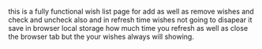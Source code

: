this is a fully functional wish list page for add as well as remove wishes and check and uncheck also and in refresh time wishes not going to disapear it save in browser local storage how much time you refresh as well as close the browser tab but the your wishes always will showing.
